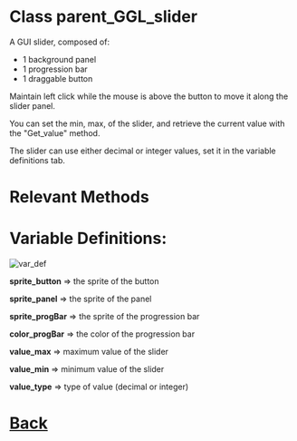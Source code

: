 # Class parent_GGL_slider

A GUI slider, composed of:
- 1 background panel
- 1 progression bar
- 1 draggable button

Maintain left click while the mouse is above the button to move it along the slider panel.

You can set the min, max, of the slider, and retrieve the current value with the "Get_value" method.

The slider can use either decimal or integer values, set it in the variable definitions tab.

# Relevant Methods

# Variable Definitions:

![var_def](https://github.com/Ced30/GML-GUI-Library-GGL-Documentation/blob/main/Images/API/GGL_instance/parent_GGL_slider.png)

**sprite_button**  => the sprite of the button

**sprite_panel**   => the sprite of the panel

**sprite_progBar** => the sprite of the progression bar

**color_progBar**  => the color of the progression bar

**value_max**      => maximum value of the slider

**value_min**      => minimum value of the slider

**value_type**     => type of value (decimal or integer)

# [Back](https://github.com/Ced30/GML-GUI-Library-GGL-Documentation/blob/main/API/Instance%20Classes.md)
